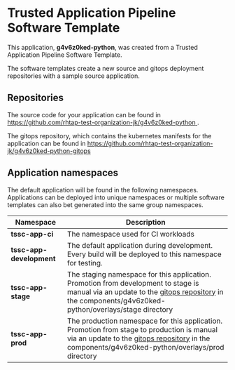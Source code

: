 # Trusted Application Pipeline Software Template

This application, **g4v6z0ked-python**, was created from a Trusted Application Pipeline Software Template.

The software templates create a new source and gitops deployment repositories with a sample source application. 

## Repositories

The source code for your application can be found in [https://github.com/rhtap-test-organization-jk/g4v6z0ked-python ](https://github.com/rhtap-test-organization-jk/g4v6z0ked-python ).
 
The gitops repository, which contains the kubernetes manifests for the application can be found in 
[https://github.com/rhtap-test-organization-jk/g4v6z0ked-python-gitops ](https://github.com/rhtap-test-organization-jk/g4v6z0ked-python-gitops ) 

## Application namespaces 

The default application will be found in the following namespaces. Applications can be deployed into unique namespaces or multiple software templates can also bet generated into the same group namespaces.  

|  Namespace   |  Description   |  
| -------- | -------- |
| **tssc-app-ci** | The namespace used for CI workloads |
| **tssc-app-development** | The default application during development. Every build will be deployed to this namespace for testing. |
| **tssc-app-stage** | The staging namespace for this application. Promotion from development to stage is manual via an update to the [gitops repository](https://github.com/rhtap-test-organization-jk/g4v6z0ked-python-gitops ) in the components/g4v6z0ked-python/overlays/stage directory |
| **tssc-app-prod** | The production namespace for this application. Promotion from stage to production is manual via an update to the [gitops repository](https://github.com/rhtap-test-organization-jk/g4v6z0ked-python-gitops ) in the components/g4v6z0ked-python/overlays/prod directory |